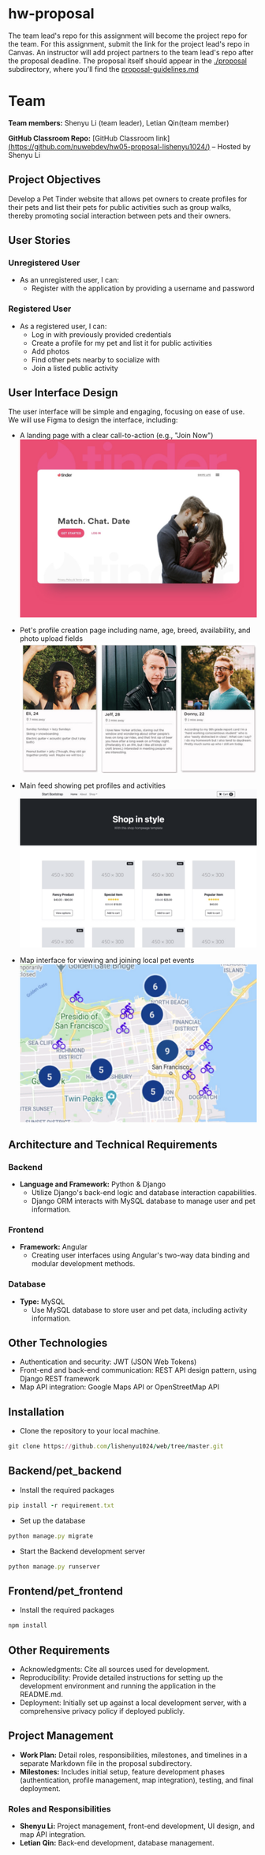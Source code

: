 # hw-proposal

The team lead's repo for this assignment will become the project repo for the team.
For this assignment, submit the link for the project lead's repo in Canvas.
An instructor will add project partners to the team lead's repo after the proposal deadline.
The proposal itself should appear in the [./proposal](proposal) subdirectory, 
where you'll find the [proposal-guidelines.md](proposal/proposal-guidelines.md) 

# Team

**Team members:** Shenyu Li (team leader), Letian Qin(team member)

**GitHub Classroom Repo:** [GitHub Classroom link][(https://github.com/nuwebdev/hw05-proposal-lishenyu1024/)](URL) – Hosted by Shenyu Li

## Project Objectives

Develop a Pet Tinder website that allows pet owners to create profiles for their pets and list their pets for public activities such as group walks, thereby promoting social interaction between pets and their owners.

## User Stories

### Unregistered User
- As an unregistered user, I can:
  - Register with the application by providing a username and password

### Registered User
- As a registered user, I can:
  - Log in with previously provided credentials
  - Create a profile for my pet and list it for public activities
  - Add photos
  - Find other pets nearby to socialize with
  - Join a listed public activity

## User Interface Design

The user interface will be simple and engaging, focusing on ease of use. We will use Figma to design the interface, including:

- A landing page with a clear call-to-action (e.g., "Join Now")
![image](https://raw.githubusercontent.com/lishenyu1024/pics/4b3865681ab145d5226e0df31a0b745176ed0cf1/1.png)

- Pet's profile creation page including name, age, breed, availability, and photo upload fields
  ![image](https://raw.githubusercontent.com/lishenyu1024/pics/4b3865681ab145d5226e0df31a0b745176ed0cf1/2.png)

- Main feed showing pet profiles and activities
![image](https://raw.githubusercontent.com/lishenyu1024/pics/4b3865681ab145d5226e0df31a0b745176ed0cf1/3.png)

- Map interface for viewing and joining local pet events
![image](https://raw.githubusercontent.com/lishenyu1024/pics/4b3865681ab145d5226e0df31a0b745176ed0cf1/4.png)

## Architecture and Technical Requirements

### Backend
- **Language and Framework:** Python & Django
  - Utilize Django's back-end logic and database interaction capabilities.
  - Django ORM interacts with MySQL database to manage user and pet information.

### Frontend
- **Framework:** Angular
  - Creating user interfaces using Angular's two-way data binding and modular development methods.

### Database
- **Type:** MySQL
  - Use MySQL database to store user and pet data, including activity information.

## Other Technologies

- Authentication and security: JWT (JSON Web Tokens)
- Front-end and back-end communication: REST API design pattern, using Django REST framework
- Map API integration: Google Maps API or OpenStreetMap API

## Installation
 - Clone the repository to your local machine.
```rake
git clone https://github.com/lishenyu1024/web/tree/master.git
```
## Backend/pet_backend

- Install the required packages
```rake
pip install -r requirement.txt
```
- Set up the database
```rake
python manage.py migrate
```
- Start the Backend development server
```rake
python manage.py runserver
```
## Frontend/pet_frontend

- Install the required packages
```rake
npm install
```

## Other Requirements

- Acknowledgments: Cite all sources used for development.
- Reproducibility: Provide detailed instructions for setting up the development environment and running the application in the README.md.
- Deployment: Initially set up against a local development server, with a comprehensive privacy policy if deployed publicly.

## Project Management

- **Work Plan:** Detail roles, responsibilities, milestones, and timelines in a separate Markdown file in the proposal subdirectory.
- **Milestones:** Includes initial setup, feature development phases (authentication, profile management, map integration), testing, and final deployment.

### Roles and Responsibilities

- **Shenyu Li:** Project management, front-end development, UI design, and map API integration.
- **Letian Qin:** Back-end development, database management.

